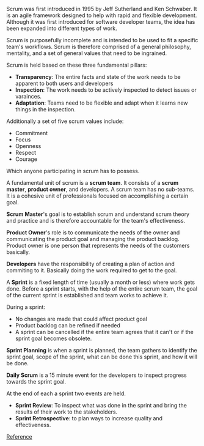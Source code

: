 Scrum was first introduced in 1995 by Jeff Sutherland and Ken Schwaber. It is an agile framework designed to help with rapid and flexible development. Although it was first introduced for software developer teams, the idea has been expanded into different types of work.

Scrum is purposefully incomplete and is intended to be used to fit a specific team's workflows. Scrum is therefore comprised of a general philosophy, mentality, and a set of general values that need to be ingrained.

Scrum is held based on these three fundamental pillars:

* **Transparency**: The entire facts and state of the work needs to be apparent to both users and developers
* **Inspection**: The work needs to be actively inspected to detect issues or varainces. 
* **Adaptation**: Teams need to be flexible and adapt when it learns new things in the inspection.

Additionally a set of five scrum values include:

* Commitment
* Focus
* Openness
* Respect
* Courage

Which anyone participating in scrum has to possess.

A fundamental unit of scrum is a **scrum team**. It consists of a **scrum master**, **product owner**, and developers. A scrum team has no sub-teams. It is a cohesive unit of professionals focused on accomplishing a certain goal. 

**Scrum Master**'s goal is to establish scrum and understand scrum theory and practice and is therefore accountable for the team's effectiveness. 

**Product Owner**'s role is to communicate the needs of the owner and communicating the product goal and managing the product backlog. Product owner is one person that represents the needs of the customers basically.

**Developers** have the responsibility of creating a plan of action and commiting to it. Basically doing the work required to get to the goal.

A **Sprint** is a fixed length of time (usually a month or less) where work gets done. Before a sprint starts, with the help of the entire scrum team, the goal of the current sprint is established and team works to achieve it.

During a sprint:
* No changes are made that could affect product goal
* Product backlog can be refined if needed
* A sprint can be cancelled if the entire team agrees that it can't or if the sprint goal becomes obsolete.

**Sprint Planning** is when a sprint is planned, the team gathers to identify the sprint goal, scope of the sprint, what can be done this sprint, and how it will be done.

**Daily Scrum** is a 15 minute event for the developers to inspect progress towards the sprint goal.

At the end of each a sprint two events are held. 

* **Sprint Review**: To inspect what was done in the sprint and bring the results of their work to the stakeholders.
* **Sprint Retrospective**: to plan ways to increase quality and effectiveness.


[Reference](https://scrumguides.org/scrum-guide.html)


